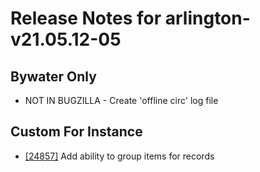 
# Release Notes for arlington-v21.05.12-05

## Bywater Only

- NOT IN BUGZILLA - Create 'offline circ' log file

## Custom For Instance

- [[24857]](http://bugs.koha-community.org/bugzilla3/show_bug.cgi?id=24857) Add ability to group items for records



